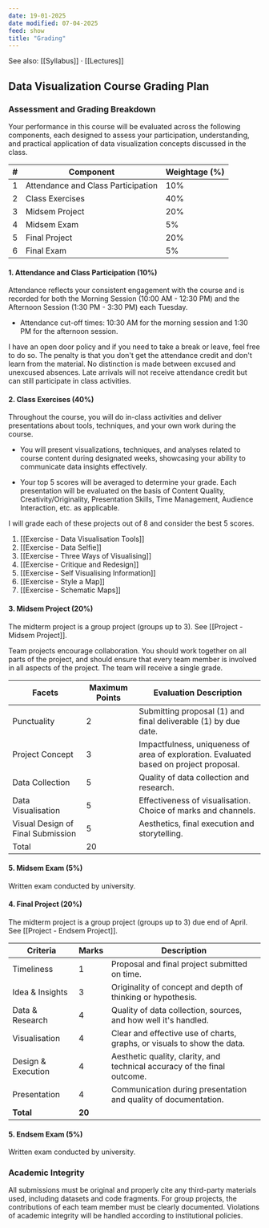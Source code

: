 ```yaml
---
date: 19-01-2025
date modified: 07-04-2025
feed: show
title: "Grading"
---
```


See also: [[Syllabus]] · [[Lectures]]

## Data Visualization Course Grading Plan

### Assessment and Grading Breakdown

Your performance in this course will be evaluated across the following components, each designed to assess your participation, understanding, and practical application of data visualization concepts discussed in the class.

| #   | Component                          | Weightage (%) |
| --- | ---------------------------------- | ------------- |
| 1   | Attendance and Class Participation | 10%           |
| 2   | Class Exercises                    | 40%           |
| 3   | Midsem Project                     | 20%           |
| 4   | Midsem Exam                        | 5%            |
| 5   | Final Project                      | 20%           |
| 6   | Final Exam                         | 5%            |

#### 1. Attendance and Class Participation (10%)

Attendance reflects your consistent engagement with the course and is recorded for both the Morning Session (10:00 AM - 12:30 PM) and the Afternoon Session (1:30 PM - 3:30 PM) each Tuesday.

- Attendance cut-off times: 10:30 AM for the morning session and 1:30 PM for the afternoon session.

I have an open door policy and if you need to take a break or leave, feel free to do so. The penalty is that you don't get the attendance credit and don't learn from the material. No distinction is made between excused and unexcused absences. Late arrivals will not receive attendance credit but can still participate in class activities.

#### 2. Class Exercises (40%)

Throughout the course, you will do in-class activities and deliver presentations about tools, techniques, and your own work during the course.

- You will present visualizations, techniques, and analyses related to course content during designated weeks, showcasing your ability to communicate data insights effectively.

- Your top 5 scores will be averaged to determine your grade. Each presentation will be evaluated on the basis of Content Quality, Creativity/Originality, Presentation Skills, Time Management, Audience Interaction, etc. as applicable.

I will grade each of these projects out of 8 and consider the best 5 scores.

1. [[Exercise - Data Visualisation Tools]]
2. [[Exercise - Data Selfie]]
3. [[Exercise - Three Ways of Visualising]]
4. [[Exercise - Critique and Redesign]]
5. [[Exercise - Self Visualising Information]]
6. [[Exercise - Style a Map]]
7. [[Exercise - Schematic Maps]]

#### 3. Midsem Project (20%)

The midterm project is a group project (groups up to 3). See [[Project - Midsem Project]].

Team projects encourage collaboration. You should work together on all parts of the project, and should ensure that every team member is involved in all aspects of the project. The team will receive a single grade.

| Facets                            | Maximum Points | Evaluation Description                                                                 |
| --------------------------------- | -------------- | -------------------------------------------------------------------------------------- |
| Punctuality                       | 2              | Submitting proposal (1) and final deliverable (1) by due date.                         |
| Project Concept                   | 3              | Impactfulness, uniqueness of area of exploration. Evaluated based on project proposal. |
| Data Collection                   | 5              | Quality of data collection and research.                                               |
| Data Visualisation                | 5              | Effectiveness of visualisation. Choice of marks and channels.                          |
| Visual Design of Final Submission | 5              | Aesthetics, final execution and storytelling.                                          |
| Total                             | 20             |                                                                                        |

#### 5. Midsem Exam (5%)

Written exam conducted by university.

#### 4. Final Project (20%)

The midterm project is a group project (groups up to 3) due end of April. See [[Project - Endsem Project]].

| Criteria           | Marks  | Description                                                              |
| ------------------ | ------ | ------------------------------------------------------------------------ |
| Timeliness         | 1      | Proposal and final project submitted on time.                            |
| Idea & Insights    | 3      | Originality of concept and depth of thinking or hypothesis.              |
| Data & Research    | 4      | Quality of data collection, sources, and how well it's handled.          |
| Visualisation      | 4      | Clear and effective use of charts, graphs, or visuals to show the data.  |
| Design & Execution | 4      | Aesthetic quality, clarity, and technical accuracy of the final outcome. |
| Presentation       | 4      | Communication during presentation and quality of documentation.          |
| **Total**          | **20** |                                                                          |

#### 5. Endsem Exam (5%)

Written exam conducted by university.

### Academic Integrity

All submissions must be original and properly cite any third-party materials used, including datasets and code fragments. For group projects, the contributions of each team member must be clearly documented. Violations of academic integrity will be handled according to institutional policies.